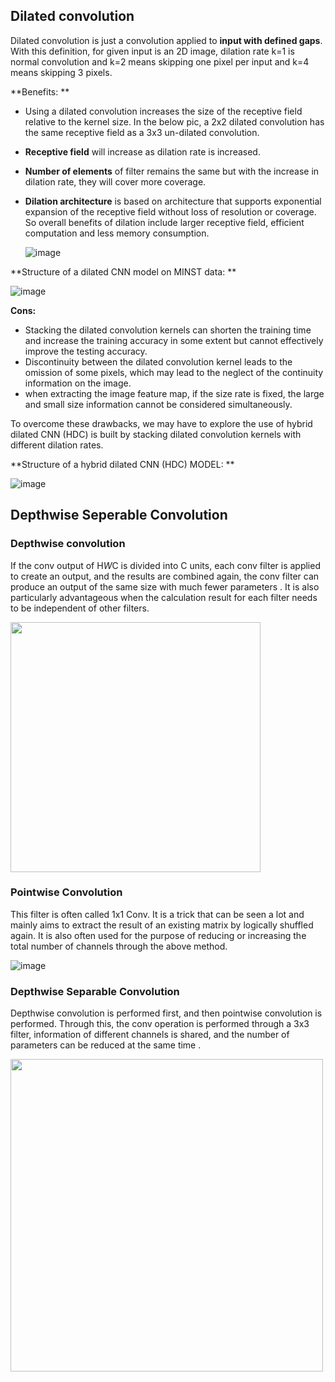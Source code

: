 ## Dilated convolution 

Dilated convolution is just a convolution applied to **input with defined gaps**. With this definition, for given input is an 2D image, dilation rate k=1 is normal convolution and k=2 means skipping one pixel per input and k=4 means skipping 3 pixels.

**Benefits: **

- Using a dilated convolution increases the size of the receptive field relative to the kernel size. In the below pic, a 2x2 dilated convolution has the same receptive field as a 3x3 un-dilated convolution.
- **Receptive field**  will increase as dilation rate is increased.
- **Number of elements**  of filter remains the same but with the increase in dilation rate, they will cover more coverage.
- **Dilation architecture**  is based on architecture that supports exponential expansion of the receptive field without loss of resolution or coverage. So overall benefits of dilation include larger receptive field, efficient computation and less memory consumption.

     ![image](https://user-images.githubusercontent.com/42609155/122134555-73cc1600-ce5c-11eb-9121-5638d195731a.png)

**Structure of a dilated CNN model on MINST data: **

   ![image](https://user-images.githubusercontent.com/42609155/122134571-7dee1480-ce5c-11eb-8dfe-d873635bce35.png)

**Cons:**

- Stacking the dilated convolution kernels can shorten the training time and increase the training accuracy in some extent but cannot effectively improve the testing accuracy.
- Discontinuity between the dilated convolution kernel leads to the omission of some pixels, which may lead to the neglect of the continuity information on the image.
- when extracting the image feature map, if the size rate is fixed, the large and small size information cannot be considered simultaneously.

To overcome these drawbacks, we may have to explore the use of hybrid dilated CNN (HDC) is built by stacking dilated convolution kernels with different dilation rates.

**Structure of a hybrid dilated CNN (HDC) MODEL: **

![image](https://user-images.githubusercontent.com/42609155/122134599-8f372100-ce5c-11eb-86a4-cde9f76997c5.png)


## Depthwise Seperable Convolution

### Depthwise convolution
If the conv output of H*W*C is divided into C units, each conv filter is applied to create an output, and the results are combined again, the conv filter can produce an output of the same size with much fewer parameters . It is also particularly advantageous when the calculation result for each filter needs to be independent of other filters.

<p align="left"><img src="https://user-images.githubusercontent.com/42609155/122624217-c73c9f00-d0bc-11eb-8c25-9161d0f565e2.png" width="400"></p>


### Pointwise Convolution

This filter is often called 1x1 Conv. It is a trick that can be seen a lot and mainly aims to extract the result of an existing matrix by logically shuffled again. It is also often used for the purpose of reducing or increasing the total number of channels through the above method.

![image](https://user-images.githubusercontent.com/42609155/122624299-35816180-d0bd-11eb-835e-6e3f875c5130.png)

### Depthwise Separable Convolution

Depthwise convolution is performed first, and then pointwise convolution is performed.
Through this, the conv operation is performed through a 3x3 filter, information of different channels is shared, and the number of parameters can be reduced at the same time .

<p align="left"><img src="https://user-images.githubusercontent.com/42609155/122624332-58137a80-d0bd-11eb-9213-5d5af94a5804.png" width="500"></p>


